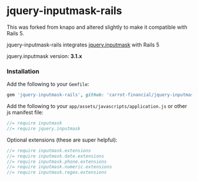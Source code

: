 # jquery-inputmask-rails

This was forked from knapo and altered slightly to make it compatible with Rails 5.

jquery-inputmask-rails integrates [jquery.inputmask](https://github.com/RobinHerbots/jquery.inputmask) with Rails 5

jquery.inputmask version: <b id="jquery.inputmask-version">3.1.x</b>

### Installation

Add the following to your `Gemfile`:

``` ruby
gem 'jquery-inputmask-rails', github: 'carrot-financial/jquery-inputmask-rails'
```

Add the following to your `app/assets/javascripts/application.js` or other js manifest file:

```javascript
//= require inputmask
//= require jquery.inputmask
```

Optional extensions (these are super helpful):

```javascript
//= require inputmask.extensions
//= require inputmask.date.extensions
//= require inputmask.phone.extensions
//= require inputmask.numeric.extensions
//= require inputmask.regex.extensions
```
